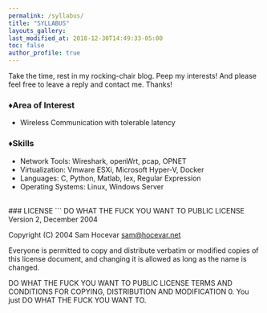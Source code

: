 ```yaml
---
permalink: /syllabus/
title: "SYLLABUS"
layouts_gallery:
last_modified_at: 2018-12-30T14:49:33-05:00
toc: false
author_profile: true
---
```


Take the time, rest in my rocking-chair blog. Peep my interests! And please feel free to leave a reply and contact me. Thanks!

### ♦Area of Interest
- Wireless Communication with tolerable latency

### ♦Skills
- Network Tools: Wireshark, openWrt, pcap, OPNET
- Virtualization: Vmware ESXi, Microsoft Hyper-V, Docker
- Languages: C, Python, Matlab, lex, Regular Expression
- Operating Systems: Linux, Windows Server

<br />
### LICENSE
```
DO WHAT THE FUCK YOU WANT TO PUBLIC LICENSE
Version 2, December 2004
 
Copyright (C) 2004 Sam Hocevar <sam@hocevar.net>

Everyone is permitted to copy and distribute verbatim or modified
copies of this license document, and changing it is allowed as long
as the name is changed.
 
DO WHAT THE FUCK YOU WANT TO PUBLIC LICENSE
TERMS AND CONDITIONS FOR COPYING, DISTRIBUTION AND MODIFICATION
 0. You just DO WHAT THE FUCK YOU WANT TO.
```
